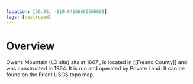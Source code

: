 ```yaml
---
location: [36.93, -119.64166666666668]
tags: [destroyed]
---
```


# Overview

Owens Mountain (LO site) sits at 1607', is located in [[Fresno County]] and was constructed in 1964. It is run and operated by Private Land. It can be found on the Friant USGS topo map.

